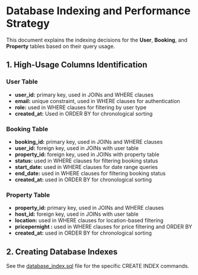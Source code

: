 # Database Indexing and Performance Strategy
This document explains the indexing decisions for the **User**, **Booking**, and **Property** tables based on their query usage.
## 1. High-Usage Columns Identification
### User Table
 - **user_id:** primary key, used in JOINs and WHERE clauses
 - **email:** unique constraint, used in WHERE clauses for authentication
 - **role:** used in WHERE clauses for filtering by user type
 - **created_at:** Used in ORDER BY for chronological sorting

### Booking Table
 - **booking_id:** primary key, used in JOINs and WHERE clauses
 - **user_id:** foreign key, used in JOINs with user table
 - **property_id:** foreign key, used in JOINs with property table
 - **status:** used in WHERE clauses for filtering booking status
 - **start_date:** used in WHERE clauses for date range queries
 - **end_date:** used in WHERE clauses for filtering booking status
 - **created_at:** used in ORDER BY for chronological sorting

### Property Table
 - **property_id:** primary key, used in JOINs and WHERE clauses
 - **host_id:** foreign key, used in JOINs with user table
 - **location:** used in WHERE clauses for location-based filtering
 - **pricepernight :** used in WHERE clauses for price filtering and ORDER BY
 - **created_at:** used in ORDER BY for chronological sorting
   
## 2. Creating Database Indexes
See the [database_index.sql]() file for the specific CREATE INDEX commands.
